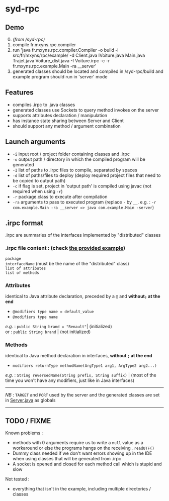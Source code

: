 # syd-rpc

## Demo

 0. *(from /syd-rpc)*
 1. compile fr.mxyns.rpc.compiler
 2. run 'java fr.mxyns.rpc.compiler.Compiler -o build -i src/fr/mxyns/rpc/example/ -d Client.java IVoiture.java Main.java Trajet.java Voiture_dist.java -I Voiture.irpc -c -r fr.mxyns.rpc.example.Main -ra __server'
 3. generated classes should be located and compiled in /syd-rpc/build and example program should run in 'server' mode

## Features
   - compiles .irpc to .java classes
   - generated classes use Sockets to query method invokes on the server
   - supports attributes declaration / manipulation
   - has instance state sharing between Server and Client
   - should support any method / argument combination

## Launch arguments
   - `-i` input root / project folder containing classes and .irpc
   - `-o` output path / directory in which the compiled program will be generated
   - `-I` list of paths to .irpc files to compile, separated by spaces
   - `-d` list of paths/files to deploy (deploy required project files that need to be copied to output path)
   - `-c` if flag is set, project in 'output path' is compiled using javac (not required when using `-r`)
   - `-r` package.class to execute after compilation
   - `-ra` arguments to pass to executed program (replace `-` by `__`. e.g. : `-r com.example.Main -ra __server => java com.example.Main -server`)

## .irpc format
.irpc are summaries of the interfaces implemented by "distributed" classes
### .irpc file content : (check [the provided example](/src/fr/mxyns/rpc/example/Voiture.irpc))
`package`  
`interfaceName` (must be the name of the "distributed" class)  
`list of attributes`  
`list of methods`  

### Attributes
identical to Java attribute declaration, preceded by a `@` and **without`;` at the end**  
- `@modifiers type name = default_value`  
- `@modifiers type name`  

*e.g.* : `public String brand = "Renault"`| (initialized)  
or : `public String brand`  | (not initialized)

### Methods
identical to Java method declaration in interfaces, **without `;` at the end**  
- `modifiers returnType methodName(ArgType1 arg1, ArgType2 arg2...)`  

*e.g.* : `String reversedName(String prefix, String suffix)`  | (most of the time you won't have any modifiers, just like in Java interfaces)

---

*NB* : `TARGET` and `PORT` used by the server and the generated classes are set in [Server.java](/src/fr/mxyns/rpc/compiler/Server.java) as globals

---

## TODO / FIXME
Known problems :
   + methods with 0 arguments require us to write a `null` value as a workaround or else the programs hangs on the receiving `.readUTF()`
   + Dummy class needed if we don't want errors showing up in the IDE when using classes that will be generated from .irpc
   + A socket is opened and closed for each method call which is stupid and slow

Not tested : 
   + everything that isn't in the example, including multiple directories / classes
